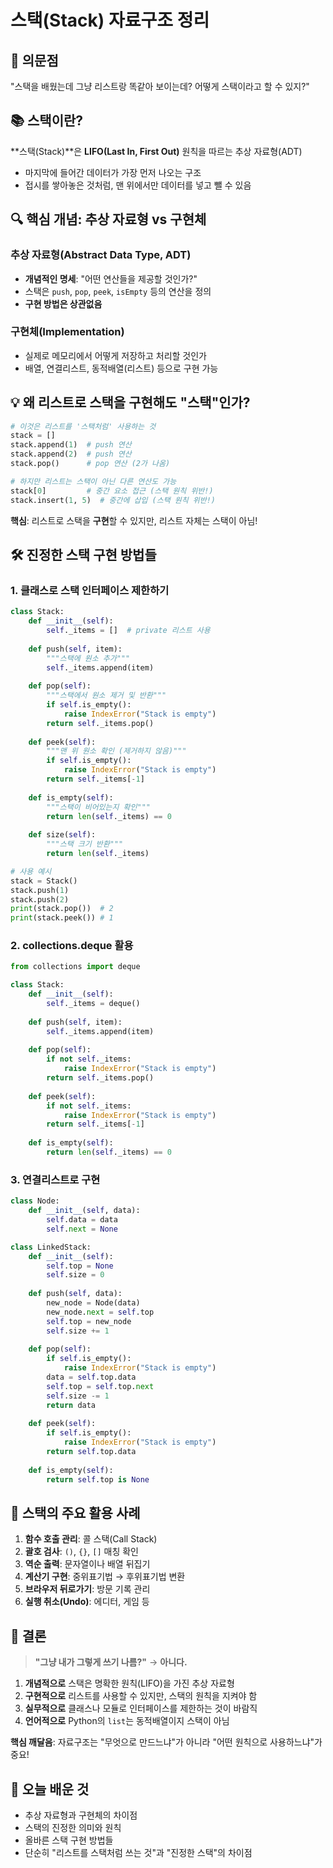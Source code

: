 # 스택(Stack) 자료구조 정리

## 🤔 의문점
"스택을 배웠는데 그냥 리스트랑 똑같아 보이는데? 어떻게 스택이라고 할 수 있지?"

## 📚 스택이란?

**스택(Stack)**은 **LIFO(Last In, First Out)** 원칙을 따르는 추상 자료형(ADT)
- 마지막에 들어간 데이터가 가장 먼저 나오는 구조
- 접시를 쌓아놓은 것처럼, 맨 위에서만 데이터를 넣고 뺄 수 있음

## 🔍 핵심 개념: 추상 자료형 vs 구현체

### 추상 자료형(Abstract Data Type, ADT)
- **개념적인 명세**: "어떤 연산들을 제공할 것인가?"
- 스택은 `push`, `pop`, `peek`, `isEmpty` 등의 연산을 정의
- **구현 방법은 상관없음**

### 구현체(Implementation)
- 실제로 메모리에서 어떻게 저장하고 처리할 것인가
- 배열, 연결리스트, 동적배열(리스트) 등으로 구현 가능

## 💡 왜 리스트로 스택을 구현해도 "스택"인가?

```python
# 이것은 리스트를 '스택처럼' 사용하는 것
stack = []
stack.append(1)  # push 연산
stack.append(2)  # push 연산
stack.pop()      # pop 연산 (2가 나옴)

# 하지만 리스트는 스택이 아닌 다른 연산도 가능
stack[0]         # 중간 요소 접근 (스택 원칙 위반!)
stack.insert(1, 5)  # 중간에 삽입 (스택 원칙 위반!)
```

**핵심**: 리스트로 스택을 **구현**할 수 있지만, 리스트 자체는 스택이 아님!

## 🛠️ 진정한 스택 구현 방법들

### 1. 클래스로 스택 인터페이스 제한하기

```python
class Stack:
    def __init__(self):
        self._items = []  # private 리스트 사용
    
    def push(self, item):
        """스택에 원소 추가"""
        self._items.append(item)
    
    def pop(self):
        """스택에서 원소 제거 및 반환"""
        if self.is_empty():
            raise IndexError("Stack is empty")
        return self._items.pop()
    
    def peek(self):
        """맨 위 원소 확인 (제거하지 않음)"""
        if self.is_empty():
            raise IndexError("Stack is empty")
        return self._items[-1]
    
    def is_empty(self):
        """스택이 비어있는지 확인"""
        return len(self._items) == 0
    
    def size(self):
        """스택 크기 반환"""
        return len(self._items)

# 사용 예시
stack = Stack()
stack.push(1)
stack.push(2)
print(stack.pop())  # 2
print(stack.peek()) # 1
```

### 2. collections.deque 활용

```python
from collections import deque

class Stack:
    def __init__(self):
        self._items = deque()
    
    def push(self, item):
        self._items.append(item)
    
    def pop(self):
        if not self._items:
            raise IndexError("Stack is empty")
        return self._items.pop()
    
    def peek(self):
        if not self._items:
            raise IndexError("Stack is empty")
        return self._items[-1]
    
    def is_empty(self):
        return len(self._items) == 0
```

### 3. 연결리스트로 구현

```python
class Node:
    def __init__(self, data):
        self.data = data
        self.next = None

class LinkedStack:
    def __init__(self):
        self.top = None
        self.size = 0
    
    def push(self, data):
        new_node = Node(data)
        new_node.next = self.top
        self.top = new_node
        self.size += 1
    
    def pop(self):
        if self.is_empty():
            raise IndexError("Stack is empty")
        data = self.top.data
        self.top = self.top.next
        self.size -= 1
        return data
    
    def peek(self):
        if self.is_empty():
            raise IndexError("Stack is empty")
        return self.top.data
    
    def is_empty(self):
        return self.top is None
```

## 🎯 스택의 주요 활용 사례

1. **함수 호출 관리**: 콜 스택(Call Stack)
2. **괄호 검사**: `()`, `{}`, `[]` 매칭 확인
3. **역순 출력**: 문자열이나 배열 뒤집기
4. **계산기 구현**: 중위표기법 → 후위표기법 변환
5. **브라우저 뒤로가기**: 방문 기록 관리
6. **실행 취소(Undo)**: 에디터, 게임 등

## 💭 결론

> **"그냥 내가 그렇게 쓰기 나름?"** → **아니다.**

1. **개념적으로** 스택은 명확한 원칙(LIFO)을 가진 추상 자료형
2. **구현적으로** 리스트를 사용할 수 있지만, 스택의 원칙을 지켜야 함
3. **실무적으로** 클래스나 모듈로 인터페이스를 제한하는 것이 바람직
4. **언어적으로** Python의 `list`는 동적배열이지 스택이 아님

**핵심 깨달음**: 자료구조는 "무엇으로 만드느냐"가 아니라 "어떤 원칙으로 사용하느냐"가 중요!

## 📝 오늘 배운 것
- 추상 자료형과 구현체의 차이점
- 스택의 진정한 의미와 원칙
- 올바른 스택 구현 방법들
- 단순히 "리스트를 스택처럼 쓰는 것"과 "진정한 스택"의 차이점
